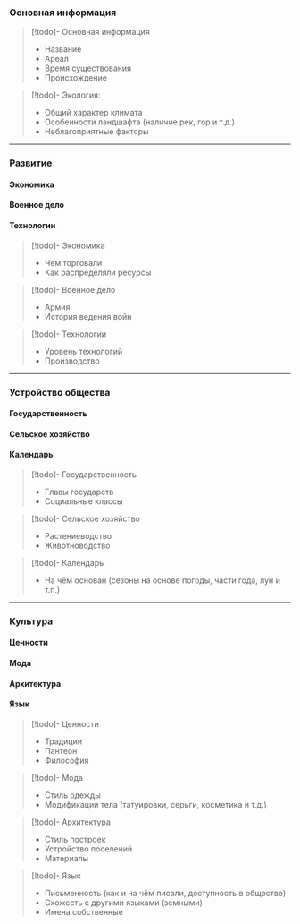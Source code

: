 ### Основная информация

>[!todo]- Основная информация
>- Название
>- Ареал
>- Время существования
>- Происхождение

>[!todo]- Экология:
>- Общий характер климата
>- Особенности ландшафта (наличие рек, гор и т.д.)
>- Неблагоприятные факторы

---

### Развитие

#### Экономика

#### Военное дело

#### Технологии

>[!todo]- Экономика
>- Чем торговали
>- Как распределяли ресурсы

>[!todo]- Военное дело
>- Армия
>- История ведения войн

>[!todo]- Технологии
>- Уровень технологий
>- Производство

---

### Устройство общества

#### Государственность

#### Сельское хозяйство

#### Календарь

>[!todo]- Государственность
>- Главы государств
>- Социальные классы

>[!todo]- Сельское хозяйство
>- Растениеводство
>- Животноводство

>[!todo]- Календарь
>- На чём основан (сезоны на основе погоды, части года, лун и т.п.)

---

### Культура

#### Ценности

#### Мода

#### Архитектура

#### Язык

>[!todo]- Ценности
>- Традиции
>- Пантеон
>- Философия

>[!todo]- Мода
>- Стиль одежды
>- Модификации тела (татуировки, серьги, косметика и т.д.)

>[!todo]- Архитектура
>- Стиль построек
>- Устройство поселений
>- Материалы

>[!todo]- Язык
>- Письменность (как и на чём писали, доступность в обществе) 
>- Схожесть с другими языками (земными)
>- Имена собственные
